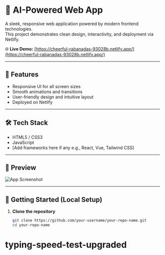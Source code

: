 # 🧠 AI-Powered Web App

A sleek, responsive web application powered by modern frontend technologies.  
This project demonstrates clean design, interactivity, and deployment via Netlify.

🌐 **Live Demo:** [https://cheerful-rabanadas-93028b.netlify.app/](https://cheerful-rabanadas-93028b.netlify.app/)

---

## 🚀 Features

- Responsive UI for all screen sizes
- Smooth animations and transitions
- User-friendly design and intuitive layout
- Deployed on Netlify

---

## 🛠️ Tech Stack

- HTML5 / CSS3
- JavaScript
- [Add frameworks here if any e.g., React, Vue, Tailwind CSS]

---

## 📸 Preview

![App Screenshot](https://via.placeholder.com/1000x600.png?text=Add+Screenshot+Here)

---

## 🔧 Getting Started (Local Setup)

1. **Clone the repository**
   ```bash
   git clone https://github.com/your-username/your-repo-name.git
   cd your-repo-name
# typing-speed-test-upgraded
